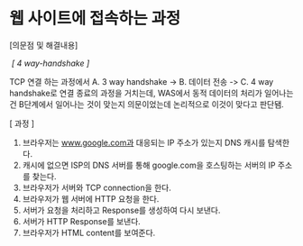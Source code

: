 
# 웹 사이트에 접속하는 과정

[의문점 및 해결내용]


<p>
    <img src="https://img1.daumcdn.net/thumb/R1280x0/?scode=mtistory2&fname=https%3A%2F%2Fblog.kakaocdn.net%2Fdn%2FqUXSw%2FbtqDWsFNWJw%2FhVdKIneSYb7UK3wc0pj6Z0%2Fimg.png" alt>
    <em>[ 4 way-handshake ]</em>
</p>

TCP 연결 하는 과정에서 A. 3 way handshake -> B. 데이터 전송 -> C. 4 way handshake로 연결 종료의 과정을 거치는데, WAS에서 동적 데이터의 처리가 일어나는 건 B단계에서 일어나는 것이 맞는지 의문이었는데 논리적으로 이것이 맞다고 판단됌.

[ 과정 ]

1. 브라우저는 www.google.com과 대응되는 IP 주소가 있는지 DNS 캐시를 탐색한다.
2. 캐시에 없으면 ISP의 DNS 서버를 통해 google.com을 호스팅하는 서버의 IP 주소를 찾는다.
3. 브라우저가 서버와 TCP connection을 한다.
4. 브라우저가 웹 서버에 HTTP 요청을 한다.
5. 서버가 요청을 처리하고 Response를 생성하여 다시 보낸다.
6. 서버가 HTTP Response를 보낸다.
7. 브라우저가 HTML content를 보여준다.